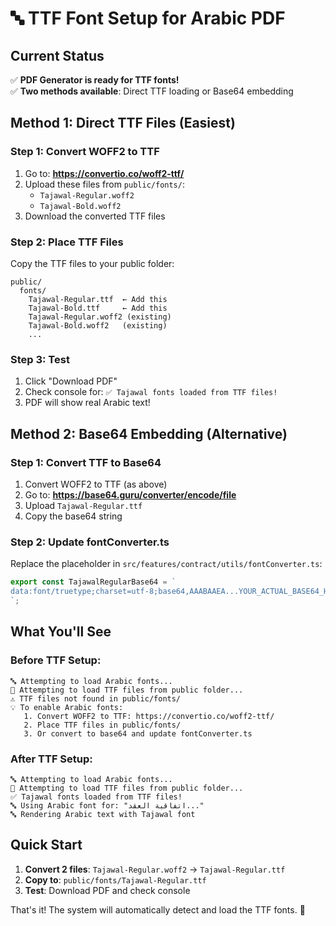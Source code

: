 # 🔤 TTF Font Setup for Arabic PDF

## Current Status
✅ **PDF Generator is ready for TTF fonts!**  
✅ **Two methods available**: Direct TTF loading or Base64 embedding

## Method 1: Direct TTF Files (Easiest)

### Step 1: Convert WOFF2 to TTF
1. Go to: **https://convertio.co/woff2-ttf/**
2. Upload these files from `public/fonts/`:
   - `Tajawal-Regular.woff2` 
   - `Tajawal-Bold.woff2`
3. Download the converted TTF files

### Step 2: Place TTF Files
Copy the TTF files to your public folder:
```
public/
  fonts/
    Tajawal-Regular.ttf  ← Add this
    Tajawal-Bold.ttf     ← Add this
    Tajawal-Regular.woff2 (existing)
    Tajawal-Bold.woff2   (existing)
    ...
```

### Step 3: Test
1. Click "Download PDF"
2. Check console for: `✅ Tajawal fonts loaded from TTF files!`
3. PDF will show real Arabic text!

## Method 2: Base64 Embedding (Alternative)

### Step 1: Convert TTF to Base64
1. Convert WOFF2 to TTF (as above)
2. Go to: **https://base64.guru/converter/encode/file**
3. Upload `Tajawal-Regular.ttf`
4. Copy the base64 string

### Step 2: Update fontConverter.ts
Replace the placeholder in `src/features/contract/utils/fontConverter.ts`:
```typescript
export const TajawalRegularBase64 = `
data:font/truetype;charset=utf-8;base64,AAABAAEA...YOUR_ACTUAL_BASE64_HERE
`;
```

## What You'll See

### Before TTF Setup:
```
🔤 Attempting to load Arabic fonts...
📁 Attempting to load TTF files from public folder...
⚠️ TTF files not found in public/fonts/
💡 To enable Arabic fonts:
   1. Convert WOFF2 to TTF: https://convertio.co/woff2-ttf/
   2. Place TTF files in public/fonts/
   3. Or convert to base64 and update fontConverter.ts
```

### After TTF Setup:
```
🔤 Attempting to load Arabic fonts...
📁 Attempting to load TTF files from public folder...
✅ Tajawal fonts loaded from TTF files!
🔤 Using Arabic font for: "اتفاقية العقد..."
🔤 Rendering Arabic text with Tajawal font
```

## Quick Start
1. **Convert 2 files**: `Tajawal-Regular.woff2` → `Tajawal-Regular.ttf`
2. **Copy to**: `public/fonts/Tajawal-Regular.ttf`
3. **Test**: Download PDF and check console

That's it! The system will automatically detect and load the TTF fonts. 🚀
